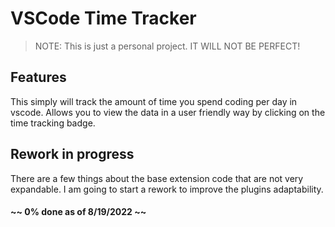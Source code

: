 # VSCode Time Tracker

>NOTE: This is just a personal project. IT WILL NOT BE PERFECT!

## Features

This simply will track the amount of time you spend coding per day in vscode.
Allows you to view the data in a user friendly way by clicking on the time tracking badge.


## Rework in progress

There are a few things about the base extension code that are not very expandable. I am going to start a rework to improve the plugins adaptability.

#### ~~ 0% done as of 8/19/2022 ~~
